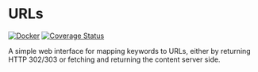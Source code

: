 # URLs

[![Docker](https://github.com/dhedegaard/urls/actions/workflows/docker-publish.yml/badge.svg)](https://github.com/dhedegaard/urls/actions/workflows/docker-publish.yml)
[![Coverage Status](https://coveralls.io/repos/dhedegaard/urls/badge.svg?branch=master)](https://coveralls.io/r/dhedegaard/urls?branch=master)

A simple web interface for mapping keywords to URLs, either by returning HTTP 302/303 or fetching and returning the content server side.
